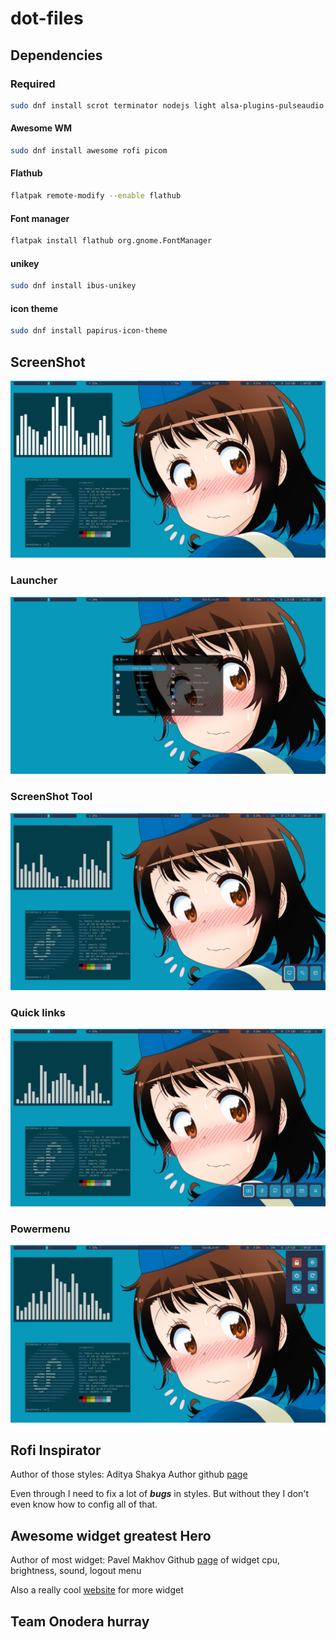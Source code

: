 # dot-files

## Dependencies

### Required
```sh
sudo dnf install scrot terminator nodejs light alsa-plugins-pulseaudio pavucontrol nautilus
```

#### Awesome WM
```sh
sudo dnf install awesome rofi picom
```

#### Flathub
```sh
flatpak remote-modify --enable flathub
```
#### Font manager
```sh
flatpak install flathub org.gnome.FontManager
```

#### unikey
```sh
sudo dnf install ibus-unikey
```

#### icon theme
```sh
sudo dnf install papirus-icon-theme
```


## ScreenShot
![desktop](.ScreenShot/desktop.png)

### Launcher
![launcher](.ScreenShot/rofi_launcher.png)

### ScreenShot Tool
![ScreenShot Tool](.ScreenShot/rofi_screenshot.png)

### Quick links
![Quick links](.ScreenShot/rofi_quicklinks.png)

### Powermenu
![Powermenu](.ScreenShot/rofi_power_menu.png)

## Rofi Inspirator
Author of those styles: Aditya Shakya
Author github [page](https://github.com/adi1090x/rofi)

Even through I need to fix a lot of ___bugs___ in styles. But without they I don't even know how to config all of that.

## Awesome widget greatest Hero
Author of most widget: Pavel Makhov
Github [page](https://github.com/streetturtle/awesome-wm-widgets) of widget cpu, brightness, sound, logout menu

Also a really cool [website](http://pavelmakhov.com/awesome-wm-widgets/) for more widget

## Team Onodera hurray
